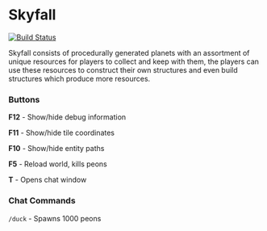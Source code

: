 # Skyfall

[![Build Status](http://deco2800.uqcloud.net/jenkins/job/2019-studio5-brae/badge/icon)](http://deco2800.uqcloud.net/jenkins/job/2019-studio5-brae/)

Skyfall consists of procedurally generated planets with an assortment of unique resources for players to collect and keep with them, the players can use these resources to construct their own structures and even build structures which produce more resources.

### Buttons
**F12** - Show/hide debug information

**F11** - Show/hide tile coordinates

**F10** - Show/hide entity paths

**F5** - Reload world, kills peons

**T** - Opens chat window

### Chat Commands
`/duck` - Spawns 1000 peons